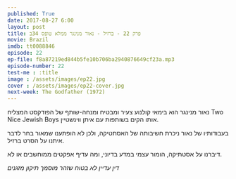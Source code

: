 ```yaml
---
published: True
date: 2017-08-27 6:00
layout: post
title: פרק 22 - ברזיל - נאור מנינגר ממלא טופס 34ב
movie: Brazil
imdb: tt0088846
episode: 22
ep-file: f8a87219ed844b5fe10b706ba2940876649cf23a.mp3
episode-number: 22
test-me : :title
image : /assets/images/ep22.jpg
cover : /assets/images/ep22-cover.jpg
next-week: The Godfather (1972)
---
```


נאור מנינגר הוא בימאי קולנוע צעיר ומבטיח ומנחה-שותף של הפודקסט המצליח Two Nice Jewish Boys  אותו הקים בשותפות עם איתן ווינשטיין.



בעבודותיו של נאור ניכרת חשיבותה של האסתטיקה, ולכן לא הופתענו שמאור בחר לדבר איתנו על הסרט ברזיל.



דיברנו על אסטתיקה, הומור עצמי במדע בדיוני, ומה עדיף אפקטים ממוחשבים או לא.



*דין עדיין לא בטוח שזהר מוסמך תיקון מזגנים*

